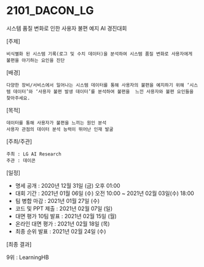 # 2101_DACON_LG
시스템 품질 변화로 인한 사용자 불편 예지 AI 경진대회  


[주제]  
  
	비식별화 된 시스템 기록(로그 및 수치 데이터)을 분석하여 시스템 품질 변화로 사용자에게 불편을 야기하는 요인을 진단  

[배경]  
  
	다양한 장비/서비스에서 일어나는 시스템 데이터를 통해 사용자의 불편을 예지하기 위해 ‘시스템 데이터’와 ‘사용자 불편 발생 데이터’를 분석하여 불편을  느낀 사용자와 불편 요인들을 찾아주세요.  

[목적]  
  
  	데이터를 통해 사용자가 불편을 느끼는 원인 분석  
  	사용자 관점의 데이터 분석 능력이 뛰어난 인재 발굴  

[주최/주관]  
  
	주최 : LG AI Research  
	주관 : 데이콘  
  
  
[일정]  
  
- 명세 공개 : 2020년 12월 31일 (금) 오후 01:00
- 대회 기간 : 2021년 01월 06일 (수) 오전 10:00 ~ 2021년 02월 03일(수) 18:00
- 팀 병합 마감 : 2021년 01월 27일 (수)
- 코드 및 PPT 제출 : 2021년 02월 07일 (일)
- 대면 평가 10팀 발표 : 2021년 02월 15일 (월)
- 온라인 대면 평가 : 2021년 02월 18일 (목)
- 최종 순위 발표 : 2021년 02월 24일 (수)  

[최종 결과]

  9위 : LearningHB  
  
  
  
  
